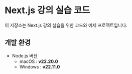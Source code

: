 # Next.js 강의 실습 코드

이 저장소는 Next.js 강의 실습을 위한 코드와 예제 프로젝트입니다.

## 개발 환경

- Node.js 버전
  - macOS : **v22.20.0**
  - Windows : **v22.11.0**
